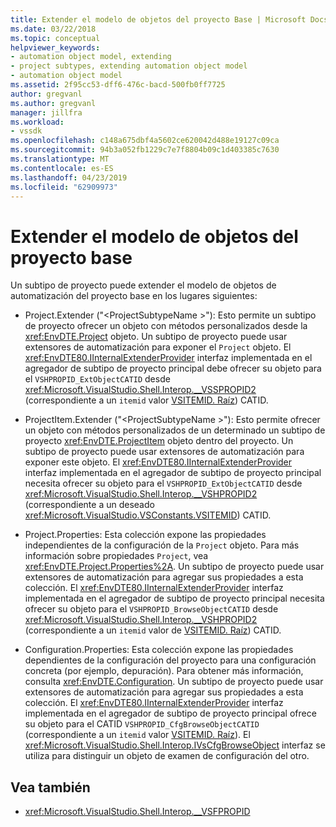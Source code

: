 ```yaml
---
title: Extender el modelo de objetos del proyecto Base | Microsoft Docs
ms.date: 03/22/2018
ms.topic: conceptual
helpviewer_keywords:
- automation object model, extending
- project subtypes, extending automation object model
- automation object model
ms.assetid: 2f95cc53-dff6-476c-bacd-500fb0ff7725
author: gregvanl
ms.author: gregvanl
manager: jillfra
ms.workload:
- vssdk
ms.openlocfilehash: c148a675dbf4a5602ce620042d488e19127c09ca
ms.sourcegitcommit: 94b3a052fb1229c7e7f8804b09c1d403385c7630
ms.translationtype: MT
ms.contentlocale: es-ES
ms.lasthandoff: 04/23/2019
ms.locfileid: "62909973"
---
```

# <a name="extend-the-object-model-of-the-base-project"></a>Extender el modelo de objetos del proyecto base

Un subtipo de proyecto puede extender el modelo de objetos de automatización del proyecto base en los lugares siguientes:

- Project.Extender ("\<ProjectSubtypeName >"): Esto permite un subtipo de proyecto ofrecer un objeto con métodos personalizados desde la <xref:EnvDTE.Project> objeto. Un subtipo de proyecto puede usar extensores de automatización para exponer el `Project` objeto. El <xref:EnvDTE80.IInternalExtenderProvider> interfaz implementada en el agregador de subtipo de proyecto principal debe ofrecer su objeto para el `VSHPROPID_ExtObjectCATID` desde <xref:Microsoft.VisualStudio.Shell.Interop.__VSSPROPID2> (correspondiente a un `itemid` valor [VSITEMID. Raíz](<xref:Microsoft.VisualStudio.VSConstants.VSITEMID.Root>)) CATID.

- ProjectItem.Extender ("\<ProjectSubtypeName >"): Esto permite ofrecer un objeto con métodos personalizados de un determinado un subtipo de proyecto <xref:EnvDTE.ProjectItem> objeto dentro del proyecto. Un subtipo de proyecto puede usar extensores de automatización para exponer este objeto. El <xref:EnvDTE80.IInternalExtenderProvider> interfaz implementada en el agregador de subtipo de proyecto principal necesita ofrecer su objeto para el `VSHPROPID_ExtObjectCATID` desde <xref:Microsoft.VisualStudio.Shell.Interop.__VSHPROPID2> (correspondiente a un deseado <xref:Microsoft.VisualStudio.VSConstants.VSITEMID>) CATID.

- Project.Properties: Esta colección expone las propiedades independientes de la configuración de la `Project` objeto. Para más información sobre propiedades `Project`, vea <xref:EnvDTE.Project.Properties%2A>. Un subtipo de proyecto puede usar extensores de automatización para agregar sus propiedades a esta colección. El <xref:EnvDTE80.IInternalExtenderProvider> interfaz implementada en el agregador de subtipo de proyecto principal necesita ofrecer su objeto para el `VSHPROPID_BrowseObjectCATID` desde <xref:Microsoft.VisualStudio.Shell.Interop.__VSHPROPID2> (correspondiente a un `itemid` valor de [VSITEMID. Raíz](<xref:Microsoft.VisualStudio.VSConstants.VSITEMID.Root>)) CATID.

- Configuration.Properties: Esta colección expone las propiedades dependientes de la configuración del proyecto para una configuración concreta (por ejemplo, depuración). Para obtener más información, consulta <xref:EnvDTE.Configuration>. Un subtipo de proyecto puede usar extensores de automatización para agregar sus propiedades a esta colección. El <xref:EnvDTE80.IInternalExtenderProvider> interfaz implementada en el agregador de subtipo de proyecto principal ofrece su objeto para el CATID `VSHPROPID_CfgBrowseObjectCATID` (correspondiente a un `itemid` valor [VSITEMID. Raíz](<xref:Microsoft.VisualStudio.VSConstants.VSITEMID.Root>)). El <xref:Microsoft.VisualStudio.Shell.Interop.IVsCfgBrowseObject> interfaz se utiliza para distinguir un objeto de examen de configuración del otro.

## <a name="see-also"></a>Vea también

- <xref:Microsoft.VisualStudio.Shell.Interop.__VSFPROPID>